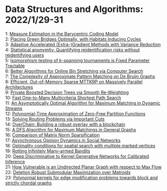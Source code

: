 # Data Structures and Algorithms: 2022/1/29-31  
1: [Measure Estimation in the Barycentric Coding Model](https://doi.org/10.48550/arXiv.2201.12195)  
2: [Placing Green Bridges Optimally, with Habitats Inducing Cycles](https://doi.org/10.48550/arXiv.2201.12273)  
3: [Adaptive Accelerated (Extra-)Gradient Methods with Variance Reduction](https://doi.org/10.48550/arXiv.2201.12302)  
4: [Statistical anonymity: Quantifying reidentification risks without  reidentifying users](https://doi.org/10.48550/arXiv.2201.12306)  
5: [Isomorphism testing of $k$-spanning tournaments is Fixed Parameter  Tractable](https://doi.org/10.48550/arXiv.2201.12312)  
6: [Better Algorithms for Online Bin Stretching via Computer Search](https://doi.org/10.48550/arXiv.2201.12393)  
7: [The Complexity of Approximate Pattern Matching on De Bruijn Graphs](https://doi.org/10.48550/arXiv.2201.12454)  
8: [Efficient, Out-of-Memory Sparse MTTKRP on Massively Parallel  Architectures](https://doi.org/10.48550/arXiv.2201.12523)  
9: [Private Boosted Decision Trees via Smooth Re-Weighting](https://doi.org/10.48550/arXiv.2201.12648)  
10: [Fast One-to-Many Multicriteria Shortest Path Search](https://doi.org/10.48550/arXiv.2201.12684)  
11: [An Asymptotically Optimal Algorithm for Maximum Matching in Dynamic  Streams](https://doi.org/10.48550/arXiv.2201.12710)  
12: [Polynomial-Time Approximation of Zero-Free Partition Functions](https://doi.org/10.48550/arXiv.2201.12772)  
13: [Solving Routing Problems via Important Cuts](https://doi.org/10.48550/arXiv.2201.12790)  
14: [OverChain: Building a robust overlay with a blockchain](https://doi.org/10.48550/arXiv.2201.12809)  
15: [A DFS Algorithm for Maximum Matchings in General Graphs](https://doi.org/10.48550/arXiv.2201.12811)  
16: [Comparison of Matrix Norm Sparsification](https://doi.org/10.48550/arXiv.2201.12874)  
17: [Asynchronous Opinion Dynamics in Social Networks](https://doi.org/10.48550/arXiv.2201.12923)  
18: [Optimality conditions for spatial search with multiple marked vertices](https://doi.org/10.48550/arXiv.2201.12937)  
19: [Rotting Infinitely Many-armed Bandits](https://doi.org/10.48550/arXiv.2201.12975)  
20: [Deep Discriminative to Kernel Generative Networks for Calibrated  Inference](https://doi.org/10.48550/arXiv.2201.13001)  
21: [How Vulnerable is an Undirected Planar Graph with respect to Max Flow](https://doi.org/10.48550/arXiv.2201.13099)  
22: [Deletion Robust Submodular Maximization over Matroids](https://doi.org/10.48550/arXiv.2201.13128)  
23: [Polynomial kernels for edge modification problems towards block and  strictly chordal graphs](https://doi.org/10.48550/arXiv.2201.13140)  